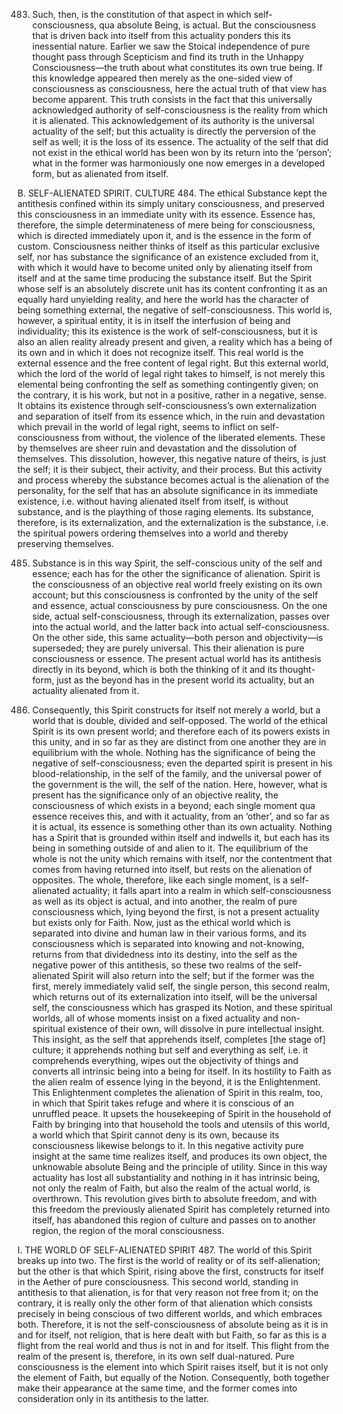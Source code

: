 483. Such, then, is the constitution of that aspect in which self-consciousness, qua absolute Being, is actual. But the consciousness that is driven back into itself from this actuality ponders this its inessential nature. Earlier we saw the Stoical independence of pure thought pass through Scepticism and find its truth in the Unhappy Consciousness—the truth about what constitutes its own true being. If this knowledge appeared then merely as the one-sided view of consciousness as consciousness, here the actual truth of that view has become apparent. This truth consists in the fact that this universally acknowledged authority of self-consciousness is the reality from which it is alienated. This acknowledgement of its authority is the universal actuality of the self; but this actuality is directly the perversion of the self as well; it is the loss of its essence. The actuality of the self that did not exist in the ethical world has been won by its return into the ‘person’; what in the former was harmoniously one now emerges in a developed form, but as alienated from itself.

B. SELF-ALIENATED SPIRIT. CULTURE
484. The ethical Substance kept the antithesis confined within its simply unitary consciousness, and preserved this consciousness in an immediate unity with its essence. Essence has, therefore, the simple determinateness of mere being for consciousness, which is directed immediately upon it, and is the essence in the form of custom. Consciousness neither thinks of itself as this particular exclusive self, nor has substance the significance of an existence excluded from it, with which it would have to become united only by alienating itself from itself and at the same time producing the substance itself. But the Spirit whose self is an absolutely discrete unit has its content confronting it as an equally hard unyielding reality, and here the world has the character of being something external, the negative of self-consciousness. This world is, however, a spiritual entity, it is in itself the interfusion of being and individuality; this its existence is the work of self-consciousness, but it is also an alien reality already present and given, a reality which has a being of its own and in which it does not recognize itself. This real world is the external essence and the free content of legal right. But this external world, which the lord of the world of legal right takes to himself, is not merely this elemental being confronting the self as something contingently given; on the contrary, it is his work, but not in a positive, rather in a negative, sense. It obtains its existence through self-consciousness’s own externalization and separation of itself from its essence which, in the ruin and devastation which prevail in the world of legal right, seems to inflict on self-consciousness from without, the violence of the liberated elements. These by themselves are sheer ruin and devastation and the dissolution of themselves. This dissolution, however, this negative nature of theirs, is just the self; it is their subject, their activity, and their process. But this activity and process whereby the substance becomes actual is the alienation of the personality, for the self that has an absolute significance in its immediate existence, i.e. without having alienated itself from itself, is without substance, and is the plaything of those raging elements. Its substance, therefore, is its externalization, and the externalization is the substance, i.e. the spiritual powers ordering themselves into a world and thereby preserving themselves.

485. Substance is in this way Spirit, the self-conscious unity of the self and essence; each has for the other the significance of alienation. Spirit is the consciousness of an objective real world freely existing on its own account; but this consciousness is confronted by the unity of the self and essence, actual consciousness by pure consciousness. On the one side, actual self-consciousness, through its externalization, passes over into the actual world, and the latter back into actual self-consciousness. On the other side, this same actuality—both person and objectivity—is superseded; they are purely universal. This their alienation is pure consciousness or essence. The present actual world has its antithesis directly in its beyond, which is both the thinking of it and its thought-form, just as the beyond has in the present world its actuality, but an actuality alienated from it.

486. Consequently, this Spirit constructs for itself not merely a world, but a world that is double, divided and self-opposed. The world of the ethical Spirit is its own present world; and therefore each of its powers exists in this unity, and in so far as they are distinct from one another they are in equilibrium with the whole. Nothing has the significance of being the negative of self-consciousness; even the departed spirit is present in his blood-relationship, in the self of the family, and the universal power of the government is the will, the self of the nation. Here, however, what is present has the significance only of an objective reality, the consciousness of which exists in a beyond; each single moment qua essence receives this, and with it actuality, from an ‘other’, and so far as it is actual, its essence is something other than its own actuality. Nothing has a Spirit that is grounded within itself and indwells it, but each has its being in something outside of and alien to it. The equilibrium of the whole is not the unity which remains with itself, nor the contentment that comes from having returned into itself, but rests on the alienation of opposites. The whole, therefore, like each single moment, is a self-alienated actuality; it falls apart into a realm in which self-consciousness as well as its object is actual, and into another, the realm of pure consciousness which, lying beyond the first, is not a present actuality but exists only for Faith. Now, just as the ethical world which is separated into divine and human law in their various forms, and its consciousness which is separated into knowing and not-knowing, returns from that dividedness into its destiny, into the self as the negative power of this antithesis, so these two realms of the self-alienated Spirit will also return into the self; but if the former was the first, merely immediately valid self, the single person, this second realm, which returns out of its externalization into itself, will be the universal self, the consciousness which has grasped its Notion, and these spiritual worlds, all of whose moments insist on a fixed actuality and non-spiritual existence of their own, will dissolve in pure intellectual insight. This insight, as the self that apprehends itself, completes [the stage of] culture; it apprehends nothing but self and everything as self, i.e. it comprehends everything, wipes out the objectivity of things and converts all intrinsic being into a being for itself. In its hostility to Faith as the alien realm of essence lying in the beyond, it is the Enlightenment. This Enlightenment completes the alienation of Spirit in this realm, too, in which that Spirit takes refuge and where it is conscious of an unruffled peace. It upsets the housekeeping of Spirit in the household of Faith by bringing into that household the tools and utensils of this world, a world which that Spirit cannot deny is its own, because its consciousness likewise belongs to it. In this negative activity pure insight at the same time realizes itself, and produces its own object, the unknowable absolute Being and the principle of utility. Since in this way actuality has lost all substantiality and nothing in it has intrinsic being, not only the realm of Faith, but also the realm of the actual world, is overthrown. This revolution gives birth to absolute freedom, and with this freedom the previously alienated Spirit has completely returned into itself, has abandoned this region of culture and passes on to another region, the region of the moral consciousness.

I. THE WORLD OF SELF-ALIENATED SPIRIT
487. The world of this Spirit breaks up into two. The first is the world of reality or of its self-alienation; but the other is that which Spirit, rising above the first, constructs for itself in the Aether of pure consciousness. This second world, standing in antithesis to that alienation, is for that very reason not free from it; on the contrary, it is really only the other form of that alienation which consists precisely in being conscious of two different worlds, and which embraces both. Therefore, it is not the self-consciousness of absolute being as it is in and for itself, not religion, that is here dealt with but Faith, so far as this is a flight from the real world and thus is not in and for itself. This flight from the realm of the present is, therefore, in its own self dual-natured. Pure consciousness is the element into which Spirit raises itself, but it is not only the element of Faith, but equally of the Notion. Consequently, both together make their appearance at the same time, and the former comes into consideration only in its antithesis to the latter.